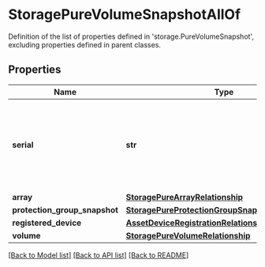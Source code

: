 # StoragePureVolumeSnapshotAllOf

Definition of the list of properties defined in 'storage.PureVolumeSnapshot', excluding properties defined in parent classes.
## Properties
Name | Type | Description | Notes
------------ | ------------- | ------------- | -------------
**serial** | **str** | Unique serial number of the snapshot allocated by the storage array. | [optional] [readonly] 
**array** | [**StoragePureArrayRelationship**](StoragePureArrayRelationship.md) |  | [optional] 
**protection_group_snapshot** | [**StoragePureProtectionGroupSnapshotRelationship**](StoragePureProtectionGroupSnapshotRelationship.md) |  | [optional] 
**registered_device** | [**AssetDeviceRegistrationRelationship**](AssetDeviceRegistrationRelationship.md) |  | [optional] 
**volume** | [**StoragePureVolumeRelationship**](StoragePureVolumeRelationship.md) |  | [optional] 

[[Back to Model list]](../README.md#documentation-for-models) [[Back to API list]](../README.md#documentation-for-api-endpoints) [[Back to README]](../README.md)


